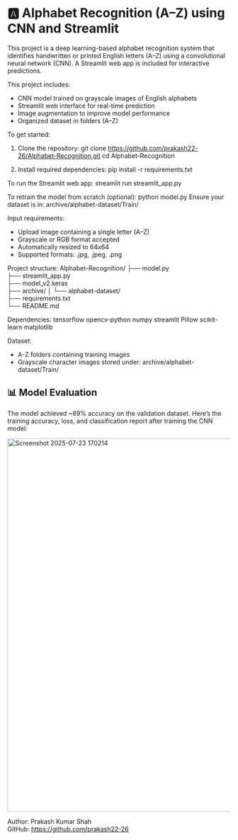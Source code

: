  # 🅰️ Alphabet Recognition (A–Z) using CNN and Streamlit

This project is a deep learning-based alphabet recognition system that identifies handwritten or printed English letters (A–Z) using a convolutional neural network (CNN). A Streamlit web app is included for interactive predictions.

This project includes:
- CNN model trained on grayscale images of English alphabets
- Streamlit web interface for real-time prediction
- Image augmentation to improve model performance
- Organized dataset in folders (A–Z)

To get started:

1. Clone the repository:
   git clone https://github.com/prakash22-26/Alphabet-Recognition.git
   cd Alphabet-Recognition

2. Install required dependencies:
   pip install -r requirements.txt

To run the Streamlit web app:
   streamlit run streamlit_app.py

To retrain the model from scratch (optional):
   python model.py
Ensure your dataset is in: archive/alphabet-dataset/Train/

Input requirements:
- Upload image containing a single letter (A–Z)
- Grayscale or RGB format accepted
- Automatically resized to 64x64
- Supported formats: .jpg, .jpeg, .png

Project structure:
Alphabet-Recognition/
├── model.py                
├── streamlit_app.py       
├── model_v2.keras          
├── archive/
│   └── alphabet-dataset/   
├── requirements.txt        
└── README.md              

Dependencies:
tensorflow
opencv-python
numpy
streamlit
Pillow
scikit-learn
matplotlib

Dataset:
- A-Z folders containing training images
- Grayscale character images stored under: archive/alphabet-dataset/Train/

## 📊 Model Evaluation

The model achieved ~89% accuracy on the validation dataset.
Here’s the training accuracy, loss, and classification report after training the CNN model:

<img width="1172" height="843" alt="Screenshot 2025-07-23 170214" src="https://github.com/user-attachments/assets/4f7e1737-792d-4c6d-85ec-78b40e02bad8" />


Author: Prakash Kumar Shah  
GitHub: https://github.com/prakash22-26
